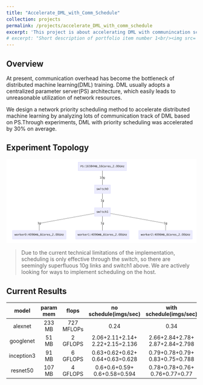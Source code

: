 ```yaml
---
title: "Accelerate_DML_with_Comm_Schedule"
collection: projects
permalink: /projects/accelerate_DML_with_comm_schedule
excerpt: 'This project is about accelerating DML with communincation schedule.'
# excerpt: "Short description of portfolio item number 1<br/><img src='/images/500x300.png'>"
---
```

## Overview
At present, communication overhead has become the bottleneck of distributed machine learning(DML) training. DML usually adopts a centralized parameter server(PS) architecture, which easily leads to unreasonable utilization of network resources. 

We design a network priority scheduling method to accelerate distributed machine learning by analyzing lots of communication track of DML based on PS.Through experiments, DML with priority scheduling was accelerated by 30% on average.

## Experiment Topology

<img class="img-responsive" src="/images/Accelerate_DML_with_Comm_Schedule/topology.png">

> Due to the current technical limitations of the implementation, scheduling is only effective through the switch, so there are seemingly superfluous 10g links and switch1 above. We are actively looking for ways to implement scheduling on the host.

## Current Results

|   model    | param mem |   flops    |     no schedule(imgs/sec)      |    with schedule(imgs&#47;sec)     | speed up |
| :--------: | :-------: | :--------: | :---------------------------------: | :---------------------------------: | :------: |
|  alexnet   |  233 MB   | 727 MFLOPs |                0.24                 |                0.34                 |  41.67%  |
| googlenet  |   51 MB   |  2 GFLOPS  | 2.06+2.11+2.14+<br>2.22+2.15=2.136 | 2.66+2.84+2.78+<br>2.87+2.84=2.798 |  30.99%  |
| inception3 |   91 MB   |  6 GFLOPS  | 0.63+0.62+0.62+<br>0.64+0.63=0.628 | 0.79+0.78+0.79+<br>0.83+0.75=0.788 |  25.48%  |
|  resnet50  |  107 MB   |  4 GFLOPS  |  0.6+0.6+0.59+<br>0.6+0.58=0.594   | 0.78+0.78+0.76+<br>0.76+0.77=0.77  |  29.63%  |

<!-- | mobilenet  |   16 MB   | 579 MFLOPs |  2.31+2.3+2.3+2.33+2.34=2.316  | 2.31+2.36+2.34+2.36+2.36=2.346  |  1.30%   |  -->

<!-- <img class="img-responsive" src="/images/ECCV2018_architecture.jpg">

## Publication:
Y. Huang, <u>M. Cai</u>, Z. Li and Y. Sato, &quot;Predicting Gaze in Egocentric Video by Learning Task-dependent Attention Transition,&quot; <i>European Conference on Computer Vision (**ECCV**)</i>, 2018. (<font color="blue">oral presentation, acceptance rate: 2.4%</font>)  
[[Arxiv preprint]](/files/HCLS_eccv_arxiv2018.pdf)
[[Code]](https://github.com/hyf015/egocentric-gaze-prediction)

### Demo video (Youtube)
<iframe width="560" height="315" src="https://www.youtube.com/embed/TiFz-LP3LW4" frameborder="0" allow="autoplay; encrypted-media" allowfullscreen></iframe> -->

